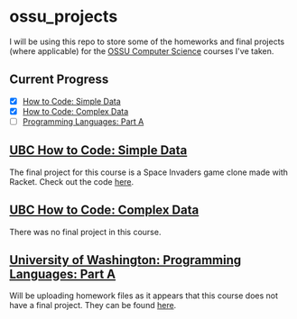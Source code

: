 # ossu_projects
I will be using this repo to store some of the homeworks and final projects (where applicable) for the [OSSU Computer Science](https://github.com/ossu/computer-science#curriculum) courses I've taken.

## Current Progress
- [x] [How to Code: Simple Data](#UBC-How-to-Code-Simple-Data)
- [x] [How to Code: Complex Data](#UBC-How-to-Code-Complex-Data)
- [ ] [Programming Languages: Part A](#University-of-Washington-Programming-Languages-Part-A)

## [UBC How to Code: Simple Data](https://www.edx.org/course/how-to-code-simple-data)
The final project for this course is a Space Invaders game clone made with Racket. Check out the code [here](UBC%20HtC1x%20How%20to%20Code%20-%20Simple%20Data%20/space-invaders.rkt).

## [UBC How to Code: Complex Data](https://www.edx.org/course/how-to-code-complex-data)
There was no final project in this course.

## [University of Washington: Programming Languages: Part A](https://www.coursera.org/learn/programming-languages)
Will be uploading homework files as it appears that this course does not have a final project. They can be found [here](Programming%20Languages%20-%20Part%20A/Homeworks).
